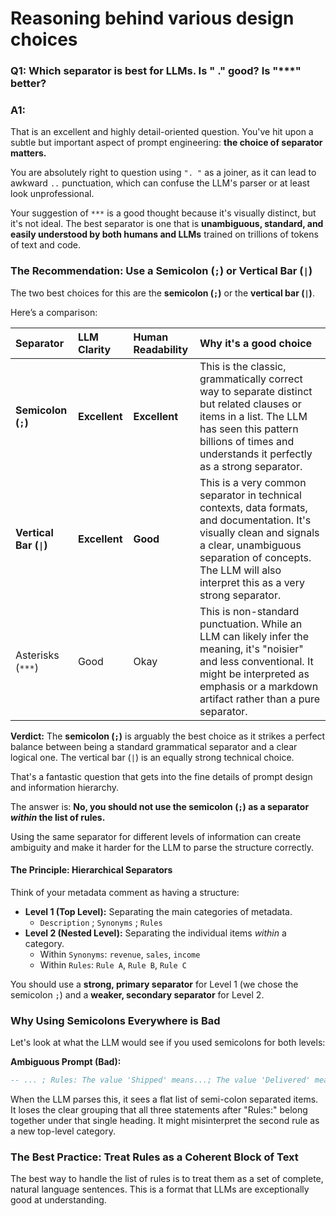 # Reasoning behind various design choices

### Q1: Which separator is best for LLMs. Is " ." good? Is "***" better? 
### A1:
That is an excellent and highly detail-oriented question. You've hit upon a subtle but important aspect of prompt engineering: **the choice of separator matters.**

You are absolutely right to question using `". "` as a joiner, as it can lead to awkward `..` punctuation, which can confuse the LLM's parser or at least look unprofessional.

Your suggestion of `***` is a good thought because it's visually distinct, but it's not ideal. The best separator is one that is **unambiguous, standard, and easily understood by both humans and LLMs** trained on trillions of tokens of text and code.

### The Recommendation: Use a Semicolon (`;`) or Vertical Bar (`|`)

The two best choices for this are the **semicolon (`;`)** or the **vertical bar (`|`)**.

Here’s a comparison:

| Separator               | LLM Clarity  | Human Readability | Why it's a good choice |
|:------------------------|:-------------| :--- | :--- |
| **Semicolon (`;`)**     | **Excellent** | **Excellent** | This is the classic, grammatically correct way to separate distinct but related clauses or items in a list. The LLM has seen this pattern billions of times and understands it perfectly as a strong separator. |
| **Vertical Bar (`\|`)** | **Excellent** | **Good** | This is a very common separator in technical contexts, data formats, and documentation. It's visually clean and signals a clear, unambiguous separation of concepts. The LLM will also interpret this as a very strong separator. |
| Asterisks (`***`)       | Good         | Okay | This is non-standard punctuation. While an LLM can likely infer the meaning, it's "noisier" and less conventional. It might be interpreted as emphasis or a markdown artifact rather than a pure separator. |

**Verdict:** The **semicolon (`;`)** is arguably the best choice as it strikes a perfect balance between being a standard grammatical separator and a clear logical one. The vertical bar (`|`) is an equally strong technical choice.



That's a fantastic question that gets into the fine details of prompt design and information hierarchy.

The answer is: **No, you should not use the semicolon (`;`) as a separator *within* the list of rules.**

Using the same separator for different levels of information can create ambiguity and make it harder for the LLM to parse the structure correctly.

#### The Principle: Hierarchical Separators

Think of your metadata comment as having a structure:

*   **Level 1 (Top Level):** Separating the main categories of metadata.
    *   `Description` ; `Synonyms` ; `Rules`
*   **Level 2 (Nested Level):** Separating the individual items *within* a category.
    *   Within `Synonyms`: `revenue`, `sales`, `income`
    *   Within `Rules`: `Rule A`, `Rule B`, `Rule C`

You should use a **strong, primary separator** for Level 1 (we chose the semicolon `;`) and a **weaker, secondary separator** for Level 2.

### Why Using Semicolons Everywhere is Bad

Let's look at what the LLM would see if you used semicolons for both levels:

**Ambiguous Prompt (Bad):**
```sql
-- ... ; Rules: The value 'Shipped' means...; The value 'Delivered' means...; Use `status = 'Shipped'` for...
```
When the LLM parses this, it sees a flat list of semi-colon separated items. It loses the clear grouping that all three statements after "Rules:" belong together under that single heading. It might misinterpret the second rule as a new top-level category.

### The Best Practice: Treat Rules as a Coherent Block of Text

The best way to handle the list of rules is to treat them as a set of complete, natural language sentences. This is a format that LLMs are exceptionally good at understanding.

